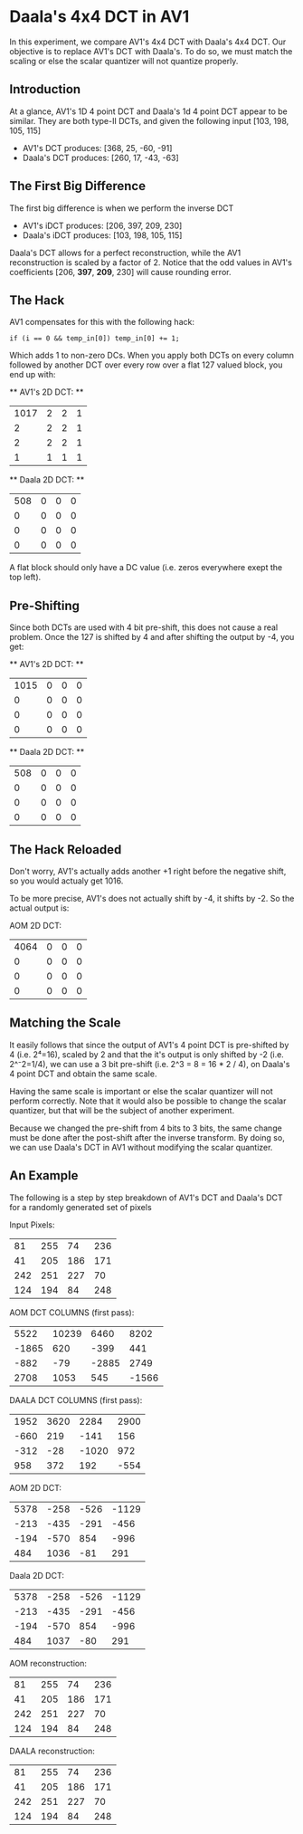 # Daala's 4x4 DCT in AV1

In this experiment, we compare AV1's 4x4 DCT with Daala's 4x4 DCT. Our objective
is to replace AV1's DCT with Daala's. To do so, we must match the scaling or else
the scalar quantizer will not quantize properly.

## Introduction

At a glance, AV1's 1D 4 point DCT and Daala's 1d 4 point DCT appear to be
similar. They are both type-II DCTs, and given the following input
[103, 198, 105, 115]

  * AV1's DCT produces: [368, 25, -60, -91]
  * Daala's DCT produces: [260, 17, -43, -63]

## The First Big Difference

The first big difference is when we perform the inverse DCT

  * AV1's iDCT produces: [206, 397, 209, 230]
  * Daala's iDCT produces: [103, 198, 105, 115]

Daala's DCT allows for a perfect reconstruction, while the AV1 reconstruction
is scaled by a factor of 2. Notice that the odd values in AV1's
coefficients [206, **397**, **209**, 230] will cause rounding error.

## The Hack

AV1 compensates for this with the following hack:

```
if (i == 0 && temp_in[0]) temp_in[0] += 1;
```

Which adds 1 to non-zero DCs. When you apply both DCTs on every column followed
by another DCT over every row over a flat 127 valued block, you end up with:

** AV1's 2D DCT: **

|      |     |     |     |
| ---  | --- | --- | --- |
|1017  | 2   | 2   | 1   |
|2     | 2   | 2   | 1   |
|2     | 2   | 2   | 1   |
|1     | 1   | 1   | 1   |

** Daala 2D DCT: **

|      |     |     |     |
| ---  | --- | --- | --- |
|508 | 0 | 0 | 0 |
|0   | 0 | 0 | 0 |
|0   | 0 | 0 | 0 |
|0   | 0 | 0 | 0 |

A flat block should only have a DC value (i.e. zeros everywhere exept the top
left).

## Pre-Shifting

Since both DCTs are used with 4 bit pre-shift, this does not cause a real
problem. Once the 127 is shifted by 4 and after shifting the output by -4, you
get:

** AV1's 2D DCT: **

|      |     |     |     |
| ---  | --- | --- | --- |
| 1015 | 0   | 0   | 0   |
| 0    | 0   | 0   | 0   |
| 0    | 0   | 0   | 0   |
| 0    | 0   | 0   | 0   |

** Daala 2D DCT: **

|      |     |     |     |
| ---  | --- | --- | --- |
| 508  |  0  | 0   | 0   |
| 0    |  0  | 0   | 0   |
| 0    |  0  | 0   | 0   |
| 0    |  0  | 0   | 0   |

## The Hack Reloaded

Don't worry, AV1's actually adds another +1 right before the negative shift, so
you would actualy get 1016.

To be more precise, AV1's does not actually shift by -4, it shifts by -2. So
the actual output is:

AOM 2D DCT:

|      |     |     |     |
| ---  | --- | --- | --- |
| 4064 | 0   | 0   | 0   |
| 0    | 0   | 0   | 0   |
| 0    | 0   | 0   | 0   |
| 0    | 0   | 0   | 0   |

## Matching the Scale

It easily follows that since the output of AV1's 4 point DCT is pre-shifted by
4 (i.e. 2⁴=16), scaled by 2 and that the it's output is only shifted by -2
(i.e. 2^⁻2=1/4),  we can use a 3 bit pre-shift (i.e. 2^3 = 8 = 16 * 2 / 4), on
Daala's 4 point DCT and obtain the same scale.

Having the same scale is important or else the scalar quantizer will not perform
correctly. Note that it would also be possible to change the scalar quantizer,
but that will be the subject of another experiment.

Because we changed the pre-shift from 4 bits to 3 bits, the same change must be
done after the post-shift after the inverse transform. By doing so, we can use
Daala's DCT in AV1 without modifying the scalar quantizer.

## An Example

The following is a step by step breakdown of AV1's DCT and Daala's DCT for a 
randomly generated set of pixels

Input Pixels:

|      |     |     |     |
| ---  | --- | --- | --- |
| 81   | 255 | 74  | 236 |
| 41   | 205 | 186 | 171 |
| 242  | 251 | 227 | 70  |
| 124  | 194 | 84  | 248 |

AOM DCT COLUMNS (first pass):

|      |       |       |       |
| ---- | ----- | ----- | ----- |
| 5522 | 10239 |  6460 | 8202  |
| -1865|  620  | -399  | 441   |
| -882 | -79   | -2885 | 2749  |
| 2708 | 1053  | 545   | -1566 |

DAALA DCT COLUMNS (first pass):

|      |      |      |      |
| ---- | ---- | ---- | ---- |
| 1952 | 3620 | 2284 | 2900 |
| -660 | 219  | -141 | 156  |
| -312 | -28  | -1020| 972  |
| 958  | 372  | 192  | -554 |

AOM 2D DCT:

|      |      |      |       |
| ---- | ---- | ---- | ----- |
| 5378 | -258 | -526 | -1129 |
| -213 | -435 | -291 | -456  |
| -194 | -570 | 854  | -996  |
| 484  | 1036 | -81  | 291   |

Daala 2D DCT:

|      |      |      |       |
| ---  | ---- | ---- | ----- |
| 5378 | -258 | -526 | -1129 |
| -213 | -435 | -291 | -456  |
| -194 | -570 | 854  | -996  |
| 484  | 1037 | -80  | 291   |

AOM reconstruction:

|      |     |     |     |
| ---  | --- | --- | --- |
| 81   | 255 | 74  | 236 |
| 41   | 205 | 186 | 171 |
| 242  | 251 | 227 | 70  |
| 124  | 194 | 84  | 248 |

DAALA reconstruction:

|      |     |     |     |
| ---  | --- | --- | --- |
| 81   | 255 | 74  | 236 |
| 41   | 205 | 186 | 171 |
| 242  | 251 | 227 | 70  |
| 124  | 194 | 84  | 248 |
